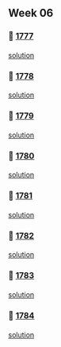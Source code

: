 ## Week 06
### 👀 [1777](https://leetcode.com/problemset/all/?search=1777&page=1)
####
[solution]()
####
### 👀 [1778](https://leetcode.com/problemset/all/?search=1778&page=1)
####
[solution]()
####
### 👀 [1779](https://leetcode.com/problemset/all/?search=1779&page=1)
####
[solution]()
####
### 👀 [1780](https://leetcode.com/problemset/all/?search=1780&page=1)
####
[solution]()
####
### 👀 [1781](https://leetcode.com/problemset/all/?search=1781&page=1)
####
[solution]()
####
### 👀 [1782](https://leetcode.com/problemset/all/?search=1782&page=1)
####
[solution]()
####
### 👀 [1783](https://leetcode.com/problemset/all/?search=1783&page=1)
####
[solution]()
####
### 👀 [1784](https://leetcode.com/problemset/all/?search=1784&page=1)
####
[solution]()
####
